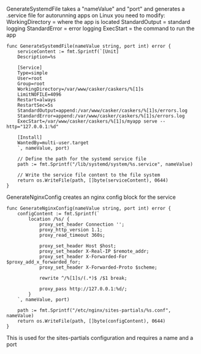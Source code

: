 

GenerateSystemdFile takes a "nameValue" and "port" and generates a .service file for autorunning apps on Linux
	you need to modify:
	WorkingDirectory = where the app is located 
	StandardOutput = standard logging
	StandardError = error logging
	ExecStart = the command to run the app

```
func GenerateSystemdFile(nameValue string, port int) error {
	serviceContent := fmt.Sprintf(`[Unit]
	Description=%s

	[Service]
	Type=simple
	User=root
	Group=root
	WorkingDirectory=/var/www/casker/caskers/%[1]s
	LimitNOFILE=4096
	Restart=always
	RestartSec=5s
	StandardOutput=append:/var/www/casker/caskers/%[1]s/errors.log
	StandardError=append:/var/www/casker/caskers/%[1]s/errors.log
	ExecStart=/var/www/casker/caskers/%[1]s/myapp serve --http="127.0.0.1:%d"
	
	[Install]
	WantedBy=multi-user.target
	`, nameValue, port)

	// Define the path for the systemd service file
	path := fmt.Sprintf("/lib/systemd/system/%s.service", nameValue)

	// Write the service file content to the file system
	return os.WriteFile(path, []byte(serviceContent), 0644)
}
```

GenerateNginxConfig creates an nginx config block for the service

```
func GenerateNginxConfig(nameValue string, port int) error {
	configContent := fmt.Sprintf(`
		location /%s/ {
			proxy_set_header Connection '';
			proxy_http_version 1.1;
			proxy_read_timeout 360s;
	
			proxy_set_header Host $host;
			proxy_set_header X-Real-IP $remote_addr;
			proxy_set_header X-Forwarded-For $proxy_add_x_forwarded_for;
			proxy_set_header X-Forwarded-Proto $scheme;
	
			rewrite ^/%[1]s/(.*)$ /$1 break;
			
			proxy_pass http://127.0.0.1:%d/;
		}
	`, nameValue, port)

	path := fmt.Sprintf("/etc/nginx/sites-partials/%s.conf", nameValue)
	return os.WriteFile(path, []byte(configContent), 0644)
}
```

This is used for the sites-partials configuration and requires a name and a port 